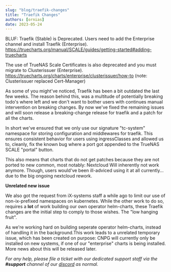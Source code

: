 ```yaml
---
slug: "blog/traefik-changes"
title: "Traefik Changes"
authors: [ornias]
date: 2023-05-24
---
```


BLUF: Traefik (Stable) is Deprecated. Users need to add the Enterprise channel and install Traefik (Enterprise).
https://truecharts.org/manual/SCALE/guides/getting-started#adding-truecharts

The use of TrueNAS Scale Certificates is also deprecated and you must migrate to Clusterissuer (Enterprise).
https://truecharts.org/charts/enterprise/clusterissuer/how-to
(note: Clusterissuer replaced Cert-Manager)

As some of you might've noticed, Traefik has been a bit outdated the last few weeks.
The reason behind this, was a multitude of potentially breaking todo's where left and we don't want to bother users with continues manual intervention on breaking changes.
By now we've fixed the remaining issues and will soon release a breaking-change release for traefik and a patch for all the charts.

In short we've ensured that we only use our signature "tc-system" namespace for storing configuration and middlewares for traefik. This ensures consistent behavior for users using ingressClasses and allowed us to, cleanly, fix the known bug where a port got appended to the TrueNAS SCALE "portal" button.

This also means that charts that do not get patches because they are not ported to new common, most notably: Nextcloud
Will inherently not work anymore. Though, users would've been ill-adviced using it at all currently... due to the big ongoing nextcloud rework.

**Unrelated new issue**

We also got the request from iX-systems staff a while ago to limit our use of non-ix-prefixed namespaces on kubernetes. While the other work to do so, requires a **lot** of work building our own operator helm-charts, these Traefik changes are the initial step to comply to those wishes. The "low hanging fruit".

As we're working hard on building seperate operator helm-charts, instead of handling it in the background.This work leads to a unrelated temporary issue, which has been created on purpose: CNPG will currently only be installed on new systems, if one of our "enterprise" charts is being installed.
More news about this will be released later.

_For any help, please file a ticket with our dedicated support staff via the **#support** channel of our [discord](https://discord.gg/tVsPTHWTtr) as normal._
